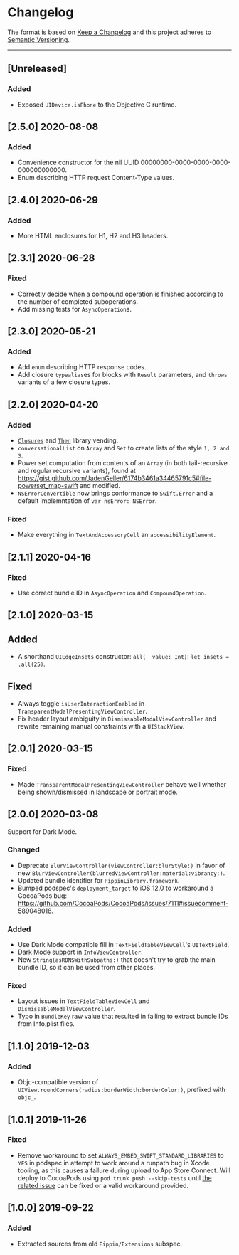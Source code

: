 # Changelog

The format is based on [Keep a Changelog](https://keepachangelog.com/en/1.0.0/) and this project adheres to [Semantic Versioning](https://semver.org/spec/v2.0.0.html).

---

## [Unreleased]

### Added

- Exposed `UIDevice.isPhone` to the Objective C runtime.

## [2.5.0] 2020-08-08

### Added

- Convenience constructor for the nil UUID 00000000-0000-0000-0000-000000000000.
- Enum describing HTTP request Content-Type values.

## [2.4.0] 2020-06-29

### Added

- More HTML enclosures for H1, H2 and H3 headers.

## [2.3.1] 2020-06-28

### Fixed

- Correctly decide when a compound operation is finished according to the number of completed suboperations.
- Add missing tests for `AsyncOperation`s.

## [2.3.0] 2020-05-21

### Added

- Add `enum` describing HTTP response codes.
- Add closure `typealias`es for blocks with `Result` parameters, and `throws` variants of a few closure types.

## [2.2.0] 2020-04-20

### Added

- [`Closures`](https://github.com/vhesener/Closures) and [`Then`](https://github.com/devxoul/Then) library vending.
- `conversationalList` on `Array` and `Set` to create lists of the style `1, 2 and 3`.
- Power set computation from contents of an `Array` (in both tail-recursive and regular recursive variants), found at https://gist.github.com/JadenGeller/6174b3461a34465791c5#file-powerset_map-swift and modified.
- `NSErrorConvertible` now brings conformance to `Swift.Error` and a default implemntation of `var nsError: NSError`.

### Fixed

- Make everything in `TextAndAccessoryCell` an `accessibilityElement`.

## [2.1.1] 2020-04-16

### Fixed

- Use correct bundle ID in `AsyncOperation` and `CompoundOperation`.

## [2.1.0] 2020-03-15

## Added

- A shorthand `UIEdgeInsets` constructor: `all(_ value: Int)`: `let insets = .all(25)`.

## Fixed

- Always toggle `isUserInteractionEnabled` in `TransparentModalPresentingViewController`.
- Fix header layout ambiguity in `DismissableModalViewController` and rewrite remaining manual constraints with a `UIStackView`.

## [2.0.1] 2020-03-15

### Fixed

- Made `TransparentModalPresentingViewController` behave well whether being shown/dismissed in landscape or portrait mode.

## [2.0.0] 2020-03-08

Support for Dark Mode.

### Changed

- Deprecate `BlurViewController(viewController:blurStyle:)` in favor of new `BlurViewController(blurredViewController:material:vibrancy:)`.
- Updated bundle identifier for `PippinLibrary.framework`.
- Bumped podspec's `deployment_target` to iOS 12.0 to workaround a CocoaPods bug: https://github.com/CocoaPods/CocoaPods/issues/7111#issuecomment-589048018.

### Added

- Use Dark Mode compatible fill in `TextFieldTableViewCell`'s `UITextField`.
- Dark Mode support in `InfoViewController`.
- New `String(asRDNSWithSubpaths:)` that doesn't try to grab the main bundle ID, so it can be used from other places.

### Fixed

- Layout issues in `TextFieldTableViewCell` and `DismissableModalViewController`.
- Typo in `BundleKey` raw value that resulted in failing to extract bundle IDs from Info.plist files.

## [1.1.0] 2019-12-03

### Added

- Objc-compatible version of `UIView.roundCorners(radius:borderWidth:borderColor:)`, prefixed with `objc_`.

## [1.0.1] 2019-11-26

### Fixed

- Remove workaround to set `ALWAYS_EMBED_SWIFT_STANDARD_LIBRARIES` to `YES` in podspec in attempt to work around a runpath bug in Xcode tooling, as this causes a failure during upload to App Store Connect. Will deploy to CocoaPods using `pod trunk push --skip-tests` until [the related issue](https://github.com/CocoaPods/CocoaPods/issues/9165) can be fixed or a valid workaround provided.

## [1.0.0] 2019-09-22

### Added

- Extracted sources from old `Pippin/Extensions` subspec.
